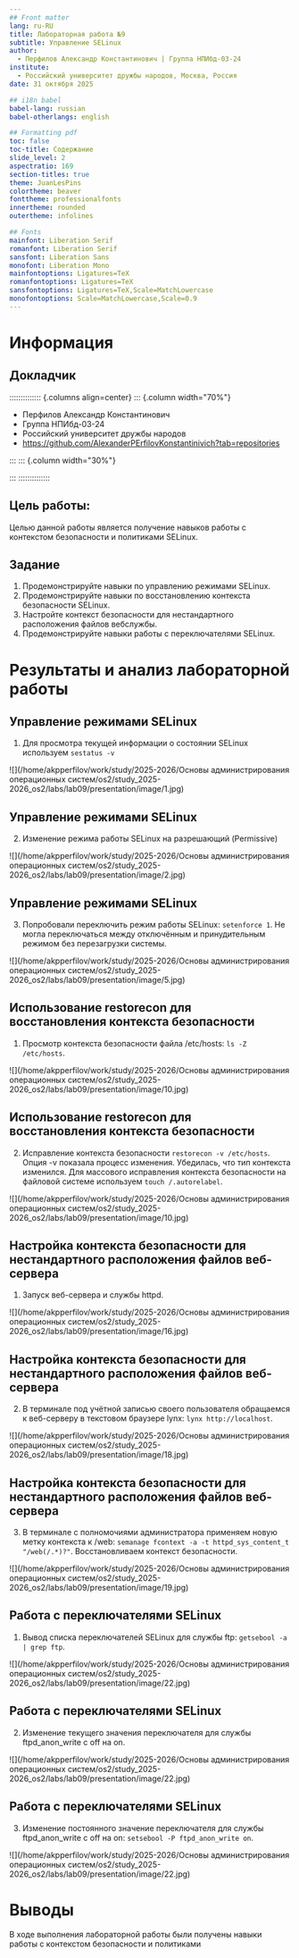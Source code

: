 ```yaml
---
## Front matter
lang: ru-RU
title: Лабораторная работа №9 
subtitle: Управление SELinux
author:
  - Перфилов Александр Константинович | Группа НПИбд-03-24
institute:
  - Российский университет дружбы народов, Москва, Россия
date: 31 октября 2025

## i18n babel
babel-lang: russian
babel-otherlangs: english

## Formatting pdf
toc: false
toc-title: Содержание
slide_level: 2
aspectratio: 169
section-titles: true
theme: JuanLesPins
colortheme: beaver
fonttheme: professionalfonts
innertheme: rounded
outertheme: infolines

## Fonts
mainfont: Liberation Serif
romanfont: Liberation Serif
sansfont: Liberation Sans
monofont: Liberation Mono
mainfontoptions: Ligatures=TeX
romanfontoptions: Ligatures=TeX
sansfontoptions: Ligatures=TeX,Scale=MatchLowercase
monofontoptions: Scale=MatchLowercase,Scale=0.9
---
```


# Информация

## Докладчик

:::::::::::::: {.columns align=center}
::: {.column width="70%"}

  * Перфилов Александр Константинович
  * Группа НПИбд-03-24
  * Российский университет дружбы народов
  * <https://github.com/AlexanderPErfilovKonstantinivich?tab=repositories>

:::
::: {.column width="30%"}


:::
::::::::::::::

## Цель работы:
Целью данной работы является получение навыков работы с контекстом безопасности и политиками SELinux.

## Задание

1. Продемонстрируйте навыки по управлению режимами SELinux.
2. Продемонстрируйте навыки по восстановлению контекста безопасности SELinux.
3. Настройте контекст безопасности для нестандартного расположения файлов вебслужбы.
4. Продемонстрируйте навыки работы с переключателями SELinux.

# Результаты и анализ лабораторной работы

## Управление режимами SELinux 

1. Для просмотра текущей информации о состоянии SELinux используем `sestatus -v`
   
![](/home/akpperfilov/work/study/2025-2026/Основы администрирования операционных систем/os2/study_2025-2026_os2/labs/lab09/presentation/image/1.jpg)

## Управление режимами SELinux 

2. Изменение режима работы SELinux на разрешающий (Permissive)

![](/home/akpperfilov/work/study/2025-2026/Основы администрирования операционных систем/os2/study_2025-2026_os2/labs/lab09/presentation/image/2.jpg)

## Управление режимами SELinux 

3. Попробовали переключить режим работы SELinux: `setenforce 1`. Не могла переключаться между отключённым и принудительным режимом без перезагрузки системы.

![](/home/akpperfilov/work/study/2025-2026/Основы администрирования операционных систем/os2/study_2025-2026_os2/labs/lab09/presentation/image/5.jpg)

## Использование restorecon для восстановления контекста безопасности 

1. Просмотр контекста безопасности файла /etc/hosts: `ls -Z /etc/hosts`. 

![](/home/akpperfilov/work/study/2025-2026/Основы администрирования операционных систем/os2/study_2025-2026_os2/labs/lab09/presentation/image/10.jpg)

## Использование restorecon для восстановления контекста безопасности 

2. Исправление контекста безопасности `restorecon -v /etc/hosts`. Опция -v показала процесс изменения. Убедилась, что тип контекста изменился. Для массового исправления контекста безопасности на файловой системе используем `touch /.autorelabel`.

![](/home/akpperfilov/work/study/2025-2026/Основы администрирования операционных систем/os2/study_2025-2026_os2/labs/lab09/presentation/image/10.jpg)

## Настройка контекста безопасности для нестандартного расположения файлов веб-сервера 

1. Запуск веб-сервера и службы httpd.

![](/home/akpperfilov/work/study/2025-2026/Основы администрирования операционных систем/os2/study_2025-2026_os2/labs/lab09/presentation/image/16.jpg)

## Настройка контекста безопасности для нестандартного расположения файлов веб-сервера 

2. В терминале под учётной записью своего пользователя обращаемся к веб-серверу в текстовом браузере lynx: `lynx http://localhost`.

![](/home/akpperfilov/work/study/2025-2026/Основы администрирования операционных систем/os2/study_2025-2026_os2/labs/lab09/presentation/image/18.jpg)

## Настройка контекста безопасности для нестандартного расположения файлов веб-сервера 

3. В терминале с полномочиями администратора применяем новую метку контекста к /web: `semanage fcontext -a -t httpd_sys_content_t "/web(/.*)?"`. Восстановливаем контекст безопасности.

![](/home/akpperfilov/work/study/2025-2026/Основы администрирования операционных систем/os2/study_2025-2026_os2/labs/lab09/presentation/image/19.jpg)

## Работа с переключателями SELinux 

1. Вывод списка переключателей SELinux для службы ftp: `getsebool -a | grep ftp`. 

![](/home/akpperfilov/work/study/2025-2026/Основы администрирования операционных систем/os2/study_2025-2026_os2/labs/lab09/presentation/image/22.jpg)

## Работа с переключателями SELinux 

2. Изменение текущего значения переключателя для службы ftpd_anon_write с off на on.

![](/home/akpperfilov/work/study/2025-2026/Основы администрирования операционных систем/os2/study_2025-2026_os2/labs/lab09/presentation/image/22.jpg)

## Работа с переключателями SELinux 

3. Изменение постоянного значение переключателя для службы ftpd_anon_write с off на on: `setsebool -P ftpd_anon_write on`.

![](/home/akpperfilov/work/study/2025-2026/Основы администрирования операционных систем/os2/study_2025-2026_os2/labs/lab09/presentation/image/22.jpg)

# Выводы
В ходе выполнения лабораторной работы были получены навыки работы с контекстом безопасности и политиками 

